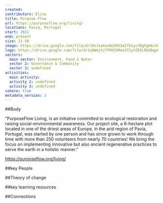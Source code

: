 ```yaml
---
created:
contributors: Elisa
title: Purpose Flow
url: https://purposeflow.org/living/
locations: Pavia, Portugal
start: 2021
end: present
size: 21-50
image: https://drive.google.com/file/d/1HoJxoXaoNa5H33eIfkSyv39ghgm6cXO7/view?usp=drive_link
logo: https://drive.google.com/file/d/1oQWmjkjTFR6SVMea3T2yYZE6LRGdbqpK/view?usp=drive_link
sectors:
  main sector: Environment, Food & Water
  sector 2: Governance & Community
  sector 3: undefined
activities: 
  main activity: 
  activity 2: undefined
  activity 3: undefined
cohere: true
metadata_version: 1
---
```



##Body

"PurposeFlow Living, is an initiative committed to ecological restoration and raising social-environmental awareness. Our project site, a 6-hectare plot located in one of the driest areas of Europe, in the arid region of Pavia, Portugal, was started by one person and has since grown to work through time with more than 250 volunteers from nearly 70 countries! We bring the focus on implementing innovative but also ancient regenerative practices to serve the earth in a holistic manner."

https://purposeflow.org/living/


##key People


##Theory of change


##key learning resources


##Connections


